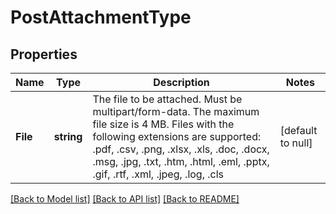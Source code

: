 # PostAttachmentType

## Properties
Name | Type | Description | Notes
------------ | ------------- | ------------- | -------------
**File** | **string** | The file to be attached. Must be multipart/form-data. The maximum file size is 4 MB.  Files with the following extensions are supported: .pdf, .csv, .png, .xlsx, .xls, .doc, .docx, .msg, .jpg, .txt, .htm, .html, .eml, .pptx, .gif, .rtf, .xml, .jpeg, .log, .cls  | [default to null]

[[Back to Model list]](../README.md#documentation-for-models) [[Back to API list]](../README.md#documentation-for-api-endpoints) [[Back to README]](../README.md)


